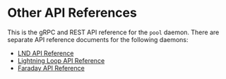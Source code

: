 # Other API References

This is the gRPC and REST API reference for the `pool` daemon. There are separate API reference documents for the
following daemons:

- [LND API Reference](https://api.lightning.community/)
- [Lightning Loop API Reference](https://lightning.engineering/loopapi/)
- [Faraday API Reference](https://api.lightning.community/faraday.html)

<br/><br/><br/>
